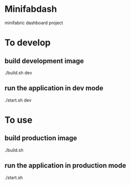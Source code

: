 # Minifabdash

minifabric dashboard project

# To develop
## build development image
./build.sh dev

## run the application in dev mode
./start.sh dev

# To use
## build production image
./build.sh

## run the application in production mode
./start.sh


